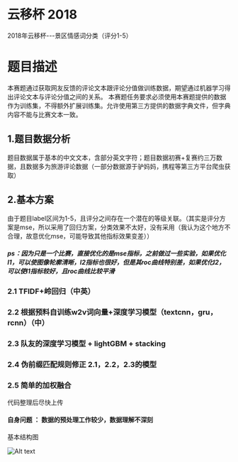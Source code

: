 # 云移杯 2018
2018年云移杯---景区情感词分类（评分1-5）

# 题目描述
本赛题通过获取网友反馈的评论文本跟评论分值做训练数据，期望通过机器学习得出评论文本与评论分值之间的关系。
本赛题任务要求必须使用本赛题提供的数据作为训练集，不得额外扩展训练集。允许使用第三方提供的数据字典文件，但字典内容不能与比赛文本一致。

## 1.题目数据分析
题目数据属于基本的中文文本，含部分英文字符；题目数据初赛+复赛约三万数据，且数据多为旅游评论数据（一部分数据源于驴妈妈，携程等第三方平台爬虫获取）

## 2.基本方案
由于题目label区间为1-5，且评分之间存在一个潜在的等级关联。（其实是评分方案是mse，所以采用了回归方案，分类效果不太好，没有采用（我认为这个地方不合理，故意优化mse，可能导致其他指标效果变差））

##### ps：因为只是一个比赛，直接优化的是mse指标，之前做过一些实验，如果优化l1，可以使图像轮廓清晰，l2指标也很好，但是其roc曲线特别差，如果优化l2，可以使l1指标较好，且roc曲线比较平滑

### 2.1 TFIDF+岭回归（中英）

### 2.2 根据预料自训练w2v词向量+深度学习模型（textcnn，gru，rcnn）（中）

### 2.3 队友的深度学习模型 + lightGBM + stacking

### 2.4 伪前缀匹配规则修正 2.1，2.2，2.3的模型

### 2.5 简单的加权融合

代码整理后尽快上传

#### 自身问题 ： 数据的预处理工作较少，数据理解不深刻

基本结构图

![Alt text](https://github.com/ZS167275/YunYiCup_2018/blob/master/1.png)
